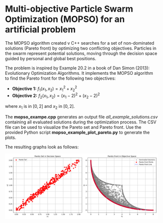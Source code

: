 # Multi-objective Particle Swarm Optimization (MOPSO) for an artificial problem #

The MOPSO algorithm created v C++ searches for a set of non-dominated solutions (Pareto front) by optimizing two conflicting objectives.
Particles in the swarm represent potential solutions, moving through the decision space guided by personal and global best positions.

The problem is inspired by Example 20.2 in a book of Dan Simon (2013): Evolutionary Optimization Algorithms.
It implements the MOPSO algorithm to find the Pareto front for the following two objectives:
- **Objective 1:** $f_1(x_1, x_2) = x_1^2 + x_2^2$
- **Objective 2:** $f_2(x_1, x_2) = (x_1 - 2)^2 + (x_2 - 2)^2$

where $x_1$ is in $[0, 2]$  and $x_2$ in $[0, 2]$.

The **mopso_exampe.cpp** generates an output file _all_example_solutions.csv_ containing all evaluated solutions during the optimization process.
The CSV file can be used to visualize the Pareto set and Pareto front. Use the provided Python script **mopso_example_plot_pareto.py** to generate the plots.

The resulting graphs look as follows:

![example_mopso](example_mopso.png)
